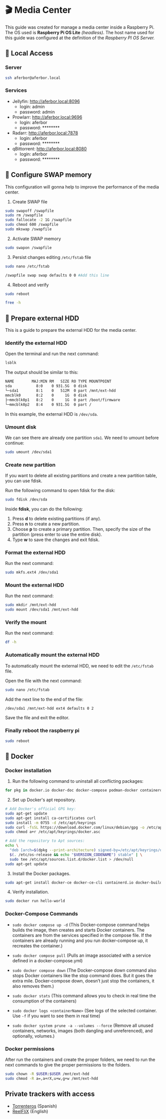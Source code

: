 # 🎬 Media Center

This guide was created for manage a media center inside a Raspberry Pi. The OS used is **Raspberry Pi OS Lite** *(headless)*. The host name used for this guide was configured at the definition of the *Raspberry PI OS Server.*

## 🚦 Local Access

### Server

```bash
ssh aferbor@aferbor.local
```

### Services

- Jellyfin: http://aferbor.local:8096
  - login: admin
  - password: admin
- Prowlarr: http://aferbor.local:9696
  - login: aferbor
  - password: \*\*\*\*\*\*\*\*
- Radarr: http://aferbor.local:7878
  - login: aferbor
  - password: \*\*\*\*\*\*\*\*
- qBittorrent: http://aferbor.local:8080
  - login: aferbor
  - password: \*\*\*\*\*\*\*\*

## 🧠 Configure SWAP memory

This configuration will gonna help to improve the performance of the media center.

1. Create SWAP file
  ```bash
  sudo swapoff /swapfile
  sudo rm /swapfile
  sudo fallocate -2 1G /swapfile
  sudo chmod 600 /swapfile
  sudo mkswap /swapfile
  ```

2. Activate SWAP memory
  ```bash
  sudo swapon /swapfile
  ```

3. Persist changes editing `/etc/fstab` file
  ```bash
  sudo nano /etc/fstab
  ```
  ```bash
  /swapfile swap swap defaults 0 0 #Add this line
  ```

4. Reboot and verify
  ```bash
  sudo reboot
  ```
  ```bash
  free -h
  ```

## 💾 Prepare external HDD

This is a guide to prepare the external HDD for the media center.

### Identify the external HDD

Open the terminal and run the next command:

```bash
lsblk
```

The output should be similar to this:

```bash
NAME        MAJ:MIN RM   SIZE RO TYPE MOUNTPOINT
sda           8:0    0 931.5G  0 disk
└─sda1        8:1    0   512M  0 part /mnt/ext-hdd
mmcblk0       8:2    0     1G  0 disk 
├─mmcblk0p1   8:2    0     1G  0 part /boot/firmware
└─mmcblk0p2   8:4    0 931.5G  0 part /
```

In this example, the external HDD is `/dev/sda`.

### Umount disk

We can see there are already one partition `sda1`. We need to umount before continue:

```bash
sudo umount /dev/sda1
```

### Create new partition
If you want to delete all existing partitions and create a new partition table, you can use fdisk.

Run the following command to open fdisk for the disk:

```bash
sudo fdisk /dev/sda
```

Inside **fdisk**, you can do the following:

1. Press **d** to delete existing partitions (if any).
2. Press **n** to create a new partition.
3. Choose **p** to create a primary partition. Then, specify the size of the partition (press enter to use the entire disk).
4. Type **w** to save the changes and exit fdisk.

### Format the external HDD

Run the next command:

```bash
sudo mkfs.ext4 /dev/sda1
```

### Mount the external HDD

Run the next command:

```bash
sudo mkdir /mnt/ext-hdd
sudo mount /dev/sda1 /mnt/ext-hdd
```

### Verify the mount

Run the next command:

```bash
df -h
```

### Automatically mount the external HDD

To automatically mount the external HDD, we need to edit the `/etc/fstab` file.

Open the file with the next command:

```bash
sudo nano /etc/fstab
```

Add the next line to the end of the file:

```bash
/dev/sda1 /mnt/ext-hdd ext4 defaults 0 2
```

Save the file and exit the editor.

### Finally reboot the raspberry pi

```bash
sudo reboot
```

## 🐳 Docker

### Docker installation

1. Run the following command to uninstall all conflicting packages: 

```bash
for pkg in docker.io docker-doc docker-compose podman-docker containerd runc; do sudo apt-get remove $pkg; done
```

2. Set up Docker's apt repository.
```bash
# Add Docker's official GPG key:
sudo apt-get update
sudo apt-get install ca-certificates curl
sudo install -m 0755 -d /etc/apt/keyrings
sudo curl -fsSL https://download.docker.com/linux/debian/gpg -o /etc/apt/keyrings/docker.asc
sudo chmod a+r /etc/apt/keyrings/docker.asc

# Add the repository to Apt sources:
echo \
  "deb [arch=$(dpkg --print-architecture) signed-by=/etc/apt/keyrings/docker.asc] https://download.docker.com/linux/debian \
  $(. /etc/os-release && echo "$VERSION_CODENAME") stable" | \
  sudo tee /etc/apt/sources.list.d/docker.list > /dev/null
sudo apt-get update
```

3. Install the Docker packages.

```bash
sudo apt-get install docker-ce docker-ce-cli containerd.io docker-buildx-plugin docker-compose-plugin
```

4. Verify installation.

```bash
sudo docker run hello-world
```

### Docker-Compose Commands

- `sudo docker compose up -d` (This Docker-compose command helps builds the image, then creates and starts Docker containers. The containers are from the services specified in the compose file. If the containers are already running and you run docker-compose up, it recreates the container.)

- `sudo docker compose pull` (Pulls an image associated with a service defined in a docker-compose.yml)

- `sudo docker compose down` (The Docker-compose down command also stops Docker containers like the stop command does. But it goes the extra mile. Docker-compose down, doesn’t just stop the containers, it also removes them.)

- `sudo docker stats` (This command allows you to check in real time the consumption of the containers)

- `sudo docker logs <containerName>` (See logs of the selected container. Use `-f` if you want to see them in real time)

- `sudo docker system prune -a --volumes --force` (Remove all unused containers, networks, images (both dangling and unreferenced), and optionally, volumes.)

### Docker permissions

After run the containers and create the proper folders, we need to run the next commands to give the proper permissions to the folders.

```bash
sudo chown -R $USER:$USER /mnt/ext-hdd
sudo chmod -R a=,a+rX,u+w,g+w /mnt/ext-hdd
```

## Private trackers with access
 - [Torrenteros](https://torrenteros.org/) (Spanish)
 - [ReelFliX](https://reelflix.xyz/) (English)
